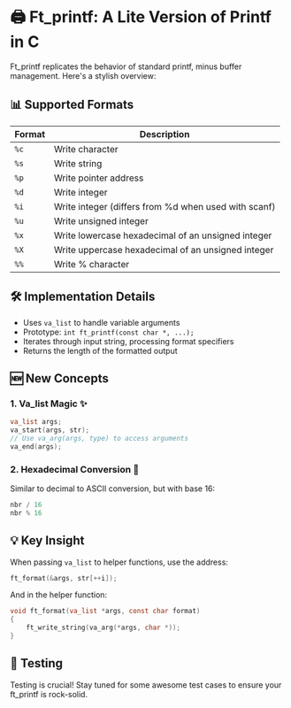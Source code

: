 # 🖨️ Ft_printf: A Lite Version of Printf in C

Ft_printf replicates the behavior of standard printf, minus buffer management. Here's a stylish overview:

## 📊 Supported Formats

| Format | Description |
|--------|-------------|
| `%c`   | Write character |
| `%s`   | Write string |
| `%p`   | Write pointer address |
| `%d`   | Write integer |
| `%i`   | Write integer (differs from %d when used with scanf) |
| `%u`   | Write unsigned integer |
| `%x`   | Write lowercase hexadecimal of an unsigned integer |
| `%X`   | Write uppercase hexadecimal of an unsigned integer |
| `%%`   | Write % character |

## 🛠️ Implementation Details

- Uses `va_list` to handle variable arguments
- Prototype: `int ft_printf(const char *, ...);`
- Iterates through input string, processing format specifiers
- Returns the length of the formatted output

## 🆕 New Concepts

### 1. Va_list Magic ✨

```c
va_list args;
va_start(args, str);
// Use va_arg(args, type) to access arguments
va_end(args);
```

### 2. Hexadecimal Conversion 🔢

Similar to decimal to ASCII conversion, but with base 16:

```c
nbr / 16
nbr % 16
```

## 💡 Key Insight

When passing `va_list` to helper functions, use the address:

```c
ft_format(&args, str[++i]);
```

And in the helper function:

```c
void ft_format(va_list *args, const char format)
{
    ft_write_string(va_arg(*args, char *));
}
```

## 🧪 Testing

Testing is crucial! Stay tuned for some awesome test cases to ensure your ft_printf is rock-solid.

